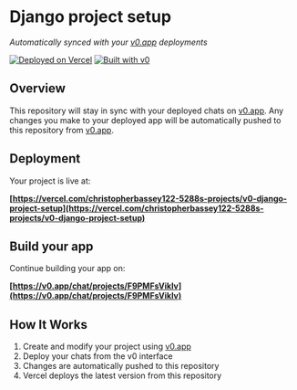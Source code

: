 # Django project setup

*Automatically synced with your [v0.app](https://v0.app) deployments*

[![Deployed on Vercel](https://img.shields.io/badge/Deployed%20on-Vercel-black?style=for-the-badge&logo=vercel)](https://vercel.com/christopherbassey122-5288s-projects/v0-django-project-setup)
[![Built with v0](https://img.shields.io/badge/Built%20with-v0.app-black?style=for-the-badge)](https://v0.app/chat/projects/F9PMFsViklv)

## Overview

This repository will stay in sync with your deployed chats on [v0.app](https://v0.app).
Any changes you make to your deployed app will be automatically pushed to this repository from [v0.app](https://v0.app).

## Deployment

Your project is live at:

**[https://vercel.com/christopherbassey122-5288s-projects/v0-django-project-setup](https://vercel.com/christopherbassey122-5288s-projects/v0-django-project-setup)**

## Build your app

Continue building your app on:

**[https://v0.app/chat/projects/F9PMFsViklv](https://v0.app/chat/projects/F9PMFsViklv)**

## How It Works

1. Create and modify your project using [v0.app](https://v0.app)
2. Deploy your chats from the v0 interface
3. Changes are automatically pushed to this repository
4. Vercel deploys the latest version from this repository
